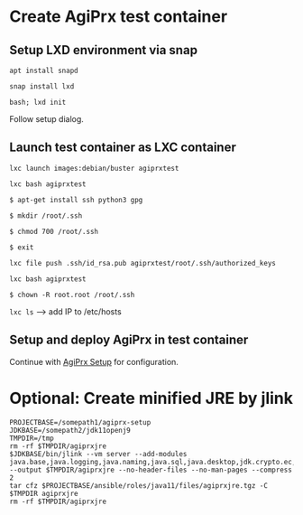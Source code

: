 # Create AgiPrx test container

## Setup LXD environment via snap

`apt install snapd`

`snap install lxd`

`bash; lxd init`

Follow setup dialog.

## Launch test container as LXC container

`lxc launch images:debian/buster agiprxtest`

`lxc bash agiprxtest`

`$ apt-get install ssh python3 gpg`

`$ mkdir /root/.ssh`

`$ chmod 700 /root/.ssh`

`$ exit`

`lxc file push .ssh/id_rsa.pub agiprxtest/root/.ssh/authorized_keys`

`lxc bash agiprxtest`

`$ chown -R root.root /root/.ssh`

`lxc ls` --> add IP to /etc/hosts

## Setup and deploy AgiPrx in test container

Continue with [AgiPrx Setup](Setup-Production.md) for configuration.

# Optional: Create minified JRE by jlink

	PROJECTBASE=/somepath1/agiprx-setup
	JDKBASE=/somepath2/jdk11openj9
	TMPDIR=/tmp
	rm -rf $TMPDIR/agiprxjre
	$JDKBASE/bin/jlink --vm server --add-modules java.base,java.logging,java.naming,java.sql,java.desktop,jdk.crypto.ec,jdk.jdwp.agent --output $TMPDIR/agiprxjre --no-header-files --no-man-pages --compress 2
	tar cfz $PROJECTBASE/ansible/roles/java11/files/agiprxjre.tgz -C $TMPDIR agiprxjre
	rm -rf $TMPDIR/agiprxjre
